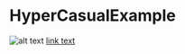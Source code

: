 # HyperCasualExample

![alt text]([http://url/to/img.png](https://prnt.sc/cwHyWVWG7xIK))
[link text](https://www.youtube.com/watch?v=6A29jQDkUZQ "Chicken Game")
